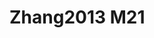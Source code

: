<a name="material" />

# Zhang2013 M21
<script type="application/ld+json">
  {
    "@context": "https://schema.org/",
    "@type": "ChemicalSubstance",
    "http://purl.org/dc/terms/conformsTo":
      {
        "@type": "CreativeWork",
        "@id": "https://bioschemas.org/profiles/ChemicalSubstance/0.4-RELEASE/"
      },
    "@id": "https://egonw.github.io/nanowiki/nanowiki326.html#material",
    "name": "Zhang2013 M21",
    "sameAs: "http://127.0.0.1/mediawiki/index.php/Special:URIResolver/Zhang2013_M21"
  }
</script>

